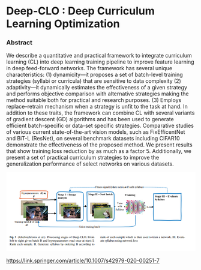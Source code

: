 # Deep-CLO : Deep Curriculum Learning Optimization

### Abstract
We describe a quantitative and practical framework to integrate curriculum learning (CL) into deep 
learning training pipeline to improve feature learning in deep feed-forward networks. The framework 
has several unique characteristics: (1) dynamicity—it proposes a set of batch-level training strategies 
(syllabi or curricula) that are sensitive to data complexity (2) adaptivity—it dynamically estimates 
the effectiveness of a given strategy and performs objective comparison with alternative strategies 
making the method suitable both for practical and research purposes. (3) Employs replace–retrain 
mechanism when a strategy is unfit to the task at hand. In addition to these traits, the framework can
combine CL with several variants of gradient descent (GD) algorithms and has been used to generate 
efficient batch-specific or data-set specific strategies. Comparative studies of various current 
state-of-the-art vision models, such as FixEfficentNet and BiT-L (ResNet), on several benchmark datasets
including CIFAR10 demonstrate the effectiveness of the proposed method. We present results that show 
training loss reduction by as much as a factor 5. Additionally, we present a set of practical curriculum
strategies to improve the generalization performance of select networks on various datasets.

![img.png](por_stages.png)

https://link.springer.com/article/10.1007/s42979-020-00251-7